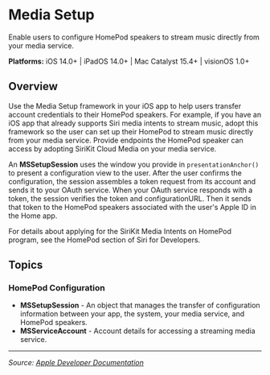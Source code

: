 # Media Setup

Enable users to configure HomePod speakers to stream music directly from your media service.

**Platforms:** iOS 14.0+ | iPadOS 14.0+ | Mac Catalyst 15.4+ | visionOS 1.0+

## Overview

Use the Media Setup framework in your iOS app to help users transfer account credentials to their HomePod speakers. For example, if you have an iOS app that already supports Siri media intents to stream music, adopt this framework so the user can set up their HomePod to stream music directly from your media service. Provide endpoints the HomePod speaker can access by adopting SiriKit Cloud Media on your media service.

An **MSSetupSession** uses the window you provide in `presentationAnchor()` to present a configuration view to the user. After the user confirms the configuration, the session assembles a token request from its account and sends it to your OAuth service. When your OAuth service responds with a token, the session verifies the token and configurationURL. Then it sends that token to the HomePod speakers associated with the user's Apple ID in the Home app.

For details about applying for the SiriKit Media Intents on HomePod program, see the HomePod section of Siri for Developers.

## Topics

### HomePod Configuration
- **MSSetupSession** - An object that manages the transfer of configuration information between your app, the system, your media service, and HomePod speakers.
- **MSServiceAccount** - Account details for accessing a streaming media service.

---

*Source: [Apple Developer Documentation](https://developer.apple.com/documentation/MediaSetup)*